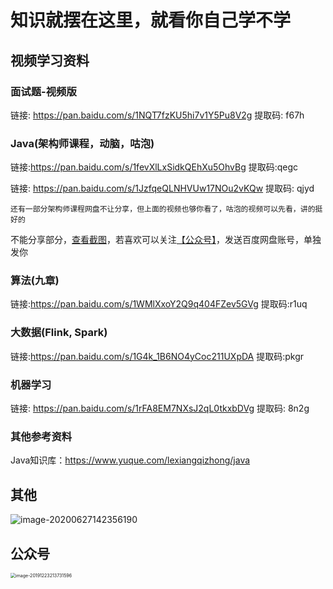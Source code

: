 #  知识就摆在这里，就看你自己学不学

## 视频学习资料

### 面试题-视频版

链接: https://pan.baidu.com/s/1NQT7fzKU5hi7v1Y5Pu8V2g 提取码: f67h



### Java(架构师课程，动脑，咕泡)

链接:https://pan.baidu.com/s/1fevXlLxSidkQEhXu5OhvBg 提取码:qegc 

链接: https://pan.baidu.com/s/1JzfqeQLNHVUw17NOu2vKQw 提取码: qjyd 

`还有一部分架构师课程网盘不让分享，但上面的视频也够你看了，咕泡的视频可以先看，讲的挺好的`

不能分享部分，[查看截图](#其他)，若喜欢可以关注[【公众号】](#公众号)，发送百度网盘账号，单独发你



### 算法(九章)

链接:https://pan.baidu.com/s/1WMlXxoY2Q9q404FZev5GVg 提取码:r1uq



### 大数据(Flink, Spark)

链接:https://pan.baidu.com/s/1G4k_1B6NO4yCoc211UXpDA 提取码:pkgr 



### 机器学习

链接: https://pan.baidu.com/s/1rFA8EM7NXsJ2qL0tkxbDVg 提取码: 8n2g



### 其他参考资料

Java知识库：https://www.yuque.com/lexiangqizhong/java

## 其他

![image-20200627142356190](https://tva1.sinaimg.cn/large/007S8ZIlly1gg6tugktvgj30as0cc0tf.jpg)

## 公众号

<img src="https://tva1.sinaimg.cn/large/006tNbRwly1ga6zmqsc18j30ao0aoadi.jpg" alt="image-20191223213731596" style="zoom:50%;" />

















